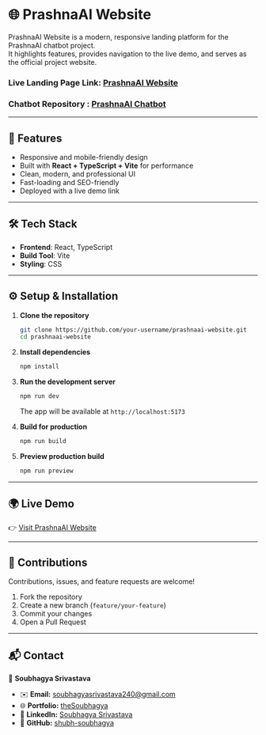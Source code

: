 # 🌐 PrashnaAI Website

PrashnaAI Website is a modern, responsive landing platform for the PrashnaAI chatbot project.  
It highlights features, provides navigation to the live demo, and serves as the official project website. 

### Live Landing Page Link: [PrashnaAI Website](https://prashna-ai-web.vercel.app/)
### Chatbot Repository : [PrashnaAI Chatbot](https://github.com/shubh-soubhagya/prashnaAI-website-chatbot)

---

## 🚀 Features
- Responsive and mobile-friendly design  
- Built with **React + TypeScript + Vite** for performance  
- Clean, modern, and professional UI  
- Fast-loading and SEO-friendly  
- Deployed with a live demo link  

---

## 🛠️ Tech Stack
- **Frontend**: React, TypeScript  
- **Build Tool**: Vite  
- **Styling**: CSS  

---

## ⚙️ Setup & Installation

1. **Clone the repository**
    ```bash
   git clone https://github.com/your-username/prashnaai-website.git
   cd prashnaai-website
    ````

2. **Install dependencies**

   ```bash
   npm install
   ```

3. **Run the development server**

   ```bash
   npm run dev
   ```

   The app will be available at `http://localhost:5173`

4. **Build for production**

   ```bash
   npm run build
   ```

5. **Preview production build**

   ```bash
   npm run preview
   ```

---

## 🌍 Live Demo

👉 [Visit PrashnaAI Website](https://prashna-ai-web.vercel.app/)

---

## 🤝 Contributions

Contributions, issues, and feature requests are welcome!

1. Fork the repository
2. Create a new branch (`feature/your-feature`)
3. Commit your changes
4. Open a Pull Request

---

## 📬 Contact

👤 **Soubhagya Srivastava**

* ✉️ **Email:** [soubhagyasrivastava240@gmail.com](mailto:soubhagyasrivastava240@gmail.com)
* 🌐 **Portfolio:** [theSoubhagya](https://thesoubhagya.vercel.app/)
* 🔗 **LinkedIn:** [Soubhagya Srivastava](https://www.linkedin.com/in/soubhagya-srivastava-611408267/)
* 🐙 **GitHub:** [shubh-soubhagya](https://github.com/shubh-soubhagya)
